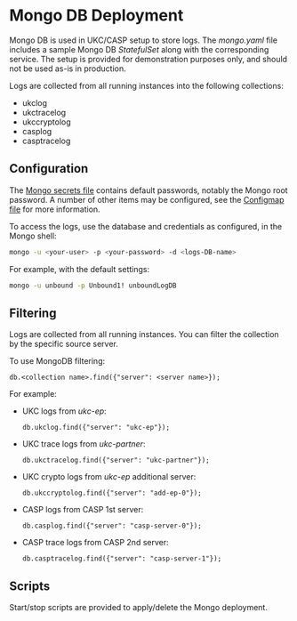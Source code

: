 # Mongo DB Deployment

Mongo DB is used in UKC/CASP setup to store logs. The *mongo.yaml* file includes a sample Mongo DB *StatefulSet* along with the corresponding service. The setup is provided for demonstration purposes only, and should not be used as-is in production.

Logs are collected from all running instances into the following collections:
  
- ukclog
- ukctracelog
- ukccryptolog
- casplog
- casptracelog
  
## Configuration

The [Mongo secrets file](deployments/mongo-secrets.yaml) contains default passwords, notably the Mongo root password. A number of other items may be configured, see the [Configmap file](deployments/mongo-configmap.yaml) for more information.

To access the logs, use the database and credentials as configured, in the Mongo shell:

```bash
mongo -u <your-user> -p <your-password> -d <logs-DB-name>
```


For example, with the default settings:

```bash
mongo -u unbound -p Unbound1! unboundLogDB
```

## Filtering

Logs are collected from all running instances. You can filter the collection by the specific source server.

To use MongoDB filtering:

```mongo
db.<collection name>.find({"server": <server name>});
```

For example:

- UKC logs from *ukc-ep*:

    ```mongo
    db.ukclog.find({"server": "ukc-ep"});
    ```

- UKC trace logs from *ukc-partner*:

    ```mongo
    db.ukctracelog.find({"server": "ukc-partner"});
    ```

- UKC crypto logs from *ukc-ep* additional server:

    ```mongo
    db.ukccryptolog.find({"server": "add-ep-0"});
    ```

- CASP logs from CASP 1st server:

    ```mongo
    db.casplog.find({"server": "casp-server-0"});
    ```

- CASP trace logs from CASP 2nd server:

    ```mongo
    db.casptracelog.find({"server": "casp-server-1"});
    ```

## Scripts
Start/stop scripts are provided to apply/delete the Mongo deployment.
